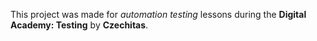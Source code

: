 
This project was made for _automation testing_ lessons during the **Digital Academy: Testing** by **Czechitas**.



